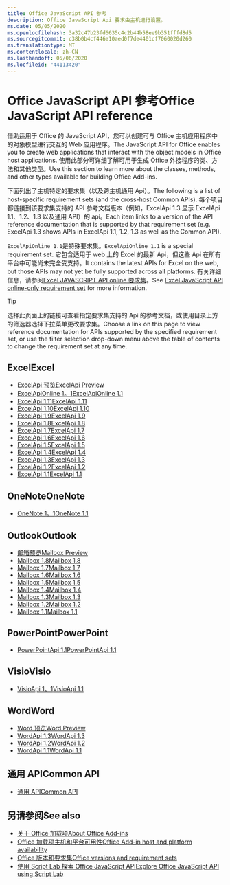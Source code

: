 ```yaml
---
title: Office JavaScript API 参考
description: Office JavaScript Api 要求由主机进行设置。
ms.date: 05/05/2020
ms.openlocfilehash: 3a32c47b23fd6635c4c2b44b58ee9b351fffd8d5
ms.sourcegitcommit: c38b0b4cf446e10aed0f7de4401cf7060020d260
ms.translationtype: MT
ms.contentlocale: zh-CN
ms.lasthandoff: 05/06/2020
ms.locfileid: "44113420"
---
```

# <a name="office-javascript-api-reference"></a><span data-ttu-id="2b391-103">Office JavaScript API 参考</span><span class="sxs-lookup"><span data-stu-id="2b391-103">Office JavaScript API reference</span></span>

<span data-ttu-id="2b391-104">借助适用于 Office 的 JavaScript API，您可以创建可与 Office 主机应用程序中的对象模型进行交互的 Web 应用程序。</span><span class="sxs-lookup"><span data-stu-id="2b391-104">The JavaScript API for Office enables you to create web applications that interact with the object models in Office host applications.</span></span> <span data-ttu-id="2b391-105">使用此部分可详细了解可用于生成 Office 外接程序的类、方法和其他类型。</span><span class="sxs-lookup"><span data-stu-id="2b391-105">Use this section to learn more about the classes, methods, and other types available for building Office Add-ins.</span></span>

<span data-ttu-id="2b391-106">下面列出了主机特定的要求集（以及跨主机通用 Api）。</span><span class="sxs-lookup"><span data-stu-id="2b391-106">The following is a list of host-specific requirement sets (and the cross-host Common APIs).</span></span> <span data-ttu-id="2b391-107">每个项目都链接到该要求集支持的 API 参考文档版本（例如，ExcelApi 1.3 显示 ExcelApi 1.1、1.2、1.3 以及通用 API）的 api。</span><span class="sxs-lookup"><span data-stu-id="2b391-107">Each item links to a version of the API reference documentation that is supported by that requirement set (e.g. ExcelApi 1.3 shows APIs in ExcelApi 1.1, 1.2, 1.3 as well as the Common API).</span></span>

<span data-ttu-id="2b391-108">`ExcelApiOnline 1.1`是特殊要求集。</span><span class="sxs-lookup"><span data-stu-id="2b391-108">`ExcelApiOnline 1.1` is a special requirement set.</span></span> <span data-ttu-id="2b391-109">它包含适用于 web 上的 Excel 的最新 Api，但这些 Api 在所有平台中可能尚未完全受支持。</span><span class="sxs-lookup"><span data-stu-id="2b391-109">It contains the latest APIs for Excel on the web, but those APIs may not yet be fully supported across all platforms.</span></span> <span data-ttu-id="2b391-110">有关详细信息，请参阅[Excel JAVASCRIPT API online 要求集](/office/dev/add-ins/reference/requirement-sets/excel-api-online-requirement-set)。</span><span class="sxs-lookup"><span data-stu-id="2b391-110">See [Excel JavaScript API online-only requirement set](/office/dev/add-ins/reference/requirement-sets/excel-api-online-requirement-set) for more information.</span></span>

> [!TIP]
> <span data-ttu-id="2b391-111">选择此页面上的链接可查看指定要求集支持的 Api 的参考文档，或使用目录上方的筛选器选择下拉菜单更改要求集。</span><span class="sxs-lookup"><span data-stu-id="2b391-111">Choose a link on this page to view reference documentation for APIs supported by the specified requirement set, or use the filter selection drop-down menu above the table of contents to change the requirement set at any time.</span></span>

## <a name="excel"></a><span data-ttu-id="2b391-112">Excel</span><span class="sxs-lookup"><span data-stu-id="2b391-112">Excel</span></span>

- [<span data-ttu-id="2b391-113">ExcelApi 预览</span><span class="sxs-lookup"><span data-stu-id="2b391-113">ExcelApi Preview</span></span>](/javascript/api/excel?view=excel-js-preview)
- [<span data-ttu-id="2b391-114">ExcelApiOnline 1。1</span><span class="sxs-lookup"><span data-stu-id="2b391-114">ExcelApiOnline 1.1</span></span>](/javascript/api/excel?view=excel-js-online)
- [<span data-ttu-id="2b391-115">ExcelApi 1.11</span><span class="sxs-lookup"><span data-stu-id="2b391-115">ExcelApi 1.11</span></span>](/javascript/api/excel?view=excel-js-1.11)
- [<span data-ttu-id="2b391-116">ExcelApi 1.10</span><span class="sxs-lookup"><span data-stu-id="2b391-116">ExcelApi 1.10</span></span>](/javascript/api/excel?view=excel-js-1.10)
- [<span data-ttu-id="2b391-117">ExcelApi 1.9</span><span class="sxs-lookup"><span data-stu-id="2b391-117">ExcelApi 1.9</span></span>](/javascript/api/excel?view=excel-js-1.9)
- [<span data-ttu-id="2b391-118">ExcelApi 1.8</span><span class="sxs-lookup"><span data-stu-id="2b391-118">ExcelApi 1.8</span></span>](/javascript/api/excel?view=excel-js-1.8)
- [<span data-ttu-id="2b391-119">ExcelApi 1.7</span><span class="sxs-lookup"><span data-stu-id="2b391-119">ExcelApi 1.7</span></span>](/javascript/api/excel?view=excel-js-1.7)
- [<span data-ttu-id="2b391-120">ExcelApi 1.6</span><span class="sxs-lookup"><span data-stu-id="2b391-120">ExcelApi 1.6</span></span>](/javascript/api/excel?view=excel-js-1.6)
- [<span data-ttu-id="2b391-121">ExcelApi 1.5</span><span class="sxs-lookup"><span data-stu-id="2b391-121">ExcelApi 1.5</span></span>](/javascript/api/excel?view=excel-js-1.5)
- [<span data-ttu-id="2b391-122">ExcelApi 1.4</span><span class="sxs-lookup"><span data-stu-id="2b391-122">ExcelApi 1.4</span></span>](/javascript/api/excel?view=excel-js-1.4)
- [<span data-ttu-id="2b391-123">ExcelApi 1.3</span><span class="sxs-lookup"><span data-stu-id="2b391-123">ExcelApi 1.3</span></span>](/javascript/api/excel?view=excel-js-1.3)
- [<span data-ttu-id="2b391-124">ExcelApi 1.2</span><span class="sxs-lookup"><span data-stu-id="2b391-124">ExcelApi 1.2</span></span>](/javascript/api/excel?view=excel-js-1.2)
- [<span data-ttu-id="2b391-125">ExcelApi 1.1</span><span class="sxs-lookup"><span data-stu-id="2b391-125">ExcelApi 1.1</span></span>](/javascript/api/excel?view=excel-js-1.1)

## <a name="onenote"></a><span data-ttu-id="2b391-126">OneNote</span><span class="sxs-lookup"><span data-stu-id="2b391-126">OneNote</span></span>

- [<span data-ttu-id="2b391-127">OneNote 1。1</span><span class="sxs-lookup"><span data-stu-id="2b391-127">OneNote 1.1</span></span>](/javascript/api/onenote?view=onenote-js-1.1)

## <a name="outlook"></a><span data-ttu-id="2b391-128">Outlook</span><span class="sxs-lookup"><span data-stu-id="2b391-128">Outlook</span></span>

- [<span data-ttu-id="2b391-129">邮箱预览</span><span class="sxs-lookup"><span data-stu-id="2b391-129">Mailbox Preview</span></span>](/javascript/api/outlook?view=outlook-js-preview)
- [<span data-ttu-id="2b391-130">Mailbox 1.8</span><span class="sxs-lookup"><span data-stu-id="2b391-130">Mailbox 1.8</span></span>](/javascript/api/outlook?view=outlook-js-1.8)
- [<span data-ttu-id="2b391-131">Mailbox 1.7</span><span class="sxs-lookup"><span data-stu-id="2b391-131">Mailbox 1.7</span></span>](/javascript/api/outlook?view=outlook-js-1.7)
- [<span data-ttu-id="2b391-132">Mailbox 1.6</span><span class="sxs-lookup"><span data-stu-id="2b391-132">Mailbox 1.6</span></span>](/javascript/api/outlook?view=outlook-js-1.6)
- [<span data-ttu-id="2b391-133">Mailbox 1.5</span><span class="sxs-lookup"><span data-stu-id="2b391-133">Mailbox 1.5</span></span>](/javascript/api/outlook?view=outlook-js-1.5)
- [<span data-ttu-id="2b391-134">Mailbox 1.4</span><span class="sxs-lookup"><span data-stu-id="2b391-134">Mailbox 1.4</span></span>](/javascript/api/outlook?view=outlook-js-1.4)
- [<span data-ttu-id="2b391-135">Mailbox 1.3</span><span class="sxs-lookup"><span data-stu-id="2b391-135">Mailbox 1.3</span></span>](/javascript/api/outlook?view=outlook-js-1.3)
- [<span data-ttu-id="2b391-136">Mailbox 1.2</span><span class="sxs-lookup"><span data-stu-id="2b391-136">Mailbox 1.2</span></span>](/javascript/api/outlook?view=outlook-js-1.2)
- [<span data-ttu-id="2b391-137">Mailbox 1.1</span><span class="sxs-lookup"><span data-stu-id="2b391-137">Mailbox 1.1</span></span>](/javascript/api/outlook?view=outlook-js-1.1)

## <a name="powerpoint"></a><span data-ttu-id="2b391-138">PowerPoint</span><span class="sxs-lookup"><span data-stu-id="2b391-138">PowerPoint</span></span>

- [<span data-ttu-id="2b391-139">PowerPointApi 1.1</span><span class="sxs-lookup"><span data-stu-id="2b391-139">PowerPointApi 1.1</span></span>](/javascript/api/powerpoint?view=powerpoint-js-1.1)

## <a name="visio"></a><span data-ttu-id="2b391-140">Visio</span><span class="sxs-lookup"><span data-stu-id="2b391-140">Visio</span></span>

- [<span data-ttu-id="2b391-141">VisioApi 1。1</span><span class="sxs-lookup"><span data-stu-id="2b391-141">VisioApi 1.1</span></span>](/javascript/api/visio?view=visio-js-1.1)

## <a name="word"></a><span data-ttu-id="2b391-142">Word</span><span class="sxs-lookup"><span data-stu-id="2b391-142">Word</span></span>

- [<span data-ttu-id="2b391-143">Word 预览</span><span class="sxs-lookup"><span data-stu-id="2b391-143">Word Preview</span></span>](/javascript/api/word?view=word-js-preview)
- [<span data-ttu-id="2b391-144">WordApi 1.3</span><span class="sxs-lookup"><span data-stu-id="2b391-144">WordApi 1.3</span></span>](/javascript/api/word?view=word-js-1.3)
- [<span data-ttu-id="2b391-145">WordApi 1.2</span><span class="sxs-lookup"><span data-stu-id="2b391-145">WordApi 1.2</span></span>](/javascript/api/word?view=word-js-1.2)
- [<span data-ttu-id="2b391-146">WordApi 1.1</span><span class="sxs-lookup"><span data-stu-id="2b391-146">WordApi 1.1</span></span>](/javascript/api/word?view=word-js-1.1)

## <a name="common-api"></a><span data-ttu-id="2b391-147">通用 API</span><span class="sxs-lookup"><span data-stu-id="2b391-147">Common API</span></span>

- [<span data-ttu-id="2b391-148">通用 API</span><span class="sxs-lookup"><span data-stu-id="2b391-148">Common API</span></span>](/javascript/api/office?view=common-js)

## <a name="see-also"></a><span data-ttu-id="2b391-149">另请参阅</span><span class="sxs-lookup"><span data-stu-id="2b391-149">See also</span></span>

- [<span data-ttu-id="2b391-150">关于 Office 加载项</span><span class="sxs-lookup"><span data-stu-id="2b391-150">About Office Add-ins</span></span>](/office/dev/add-ins/overview)
- [<span data-ttu-id="2b391-151">Office 加载项主机和平台可用性</span><span class="sxs-lookup"><span data-stu-id="2b391-151">Office Add-in host and platform availability</span></span>](/office/dev/add-ins/overview/office-add-in-availability)
- [<span data-ttu-id="2b391-152">Office 版本和要求集</span><span class="sxs-lookup"><span data-stu-id="2b391-152">Office versions and requirement sets</span></span>](/office/dev/add-ins/develop/office-versions-and-requirement-sets)
- [<span data-ttu-id="2b391-153">使用 Script Lab 探索 Office JavaScript API</span><span class="sxs-lookup"><span data-stu-id="2b391-153">Explore Office JavaScript API using Script Lab</span></span>](/office/dev/add-ins/overview/explore-with-script-lab)
